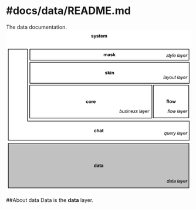 #docs/data/README.md
==============

The data documentation.
![Image](../data/images/system_overview_data.png?raw=true)

##About data
Data is the **data** layer.
